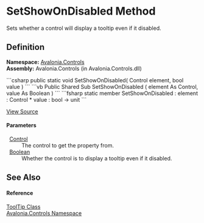 # SetShowOnDisabled Method


Sets whether a control will display a tooltip even if it disabled.



## Definition
**Namespace:** <a href="N_Avalonia_Controls">Avalonia.Controls</a>  
**Assembly:** Avalonia.Controls (in Avalonia.Controls.dll)

<Tabs groupId="api-code-preview">
<TabItem value="csharp" label="C#">
```csharp
public static void SetShowOnDisabled(
	Control element,
	bool value
)
```
</TabItem>
<TabItem value="vb" label="VB">
```vb
Public Shared Sub SetShowOnDisabled ( 
	element As Control,
	value As Boolean
)
```
</TabItem>
<TabItem value="fsharp" label="F#">
```fsharp
static member SetShowOnDisabled : 
        element : Control * 
        value : bool -> unit 
```
</TabItem>
</Tabs>



<a href="https://github.com/AvaloniaUI/Avalonia/tree/master/src/Avalonia.Controls/ToolTip.cs#L286" title="View the source code">View Source</a>



#### Parameters
<dl><dt>  <a href="T_Avalonia_Controls_Control">Control</a></dt><dd>The control to get the property from.</dd><dt>  <a href="https://learn.microsoft.com/dotnet/api/system.boolean" target="_blank" rel="noopener noreferrer">Boolean</a></dt><dd>Whether the control is to display a tooltip even if it disabled.</dd></dl>

## See Also


#### Reference
<a href="T_Avalonia_Controls_ToolTip">ToolTip Class</a>  
<a href="N_Avalonia_Controls">Avalonia.Controls Namespace</a>  

